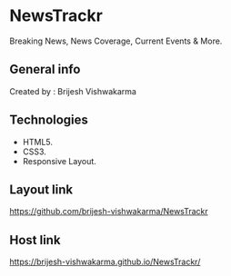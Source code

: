 # NewsTrackr
Breaking News, News Coverage, Current Events &amp; More.

## General info
Created by : Brijesh Vishwakarma
	
## Technologies
- HTML5.
- CSS3.
- Responsive Layout.

## Layout link
https://github.com/brijesh-vishwakarma/NewsTrackr

## Host link
https://brijesh-vishwakarma.github.io/NewsTrackr/
